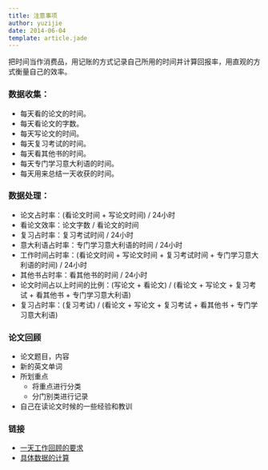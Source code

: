 ```yaml
---
title: 注意事项
author: yuzijie
date: 2014-06-04
template: article.jade
---
```


把时间当作消费品，用记账的方式记录自己所用的时间并计算回报率，用直观的方式衡量自己的效率。

### 数据收集：

* 每天看的论文的时间。
* 每天看论文的字数。
* 每天写论文的时间。
* 每天复习考试的时间。
* 每天看其他书的时间。
* 每天专门学习意大利语的时间。
* 每天用来总结一天收获的时间。

### 数据处理：

* 论文占时率：(看论文时间 + 写论文时间) / 24小时
* 看论文效率：论文字数 / 看论文的时间
* 复习占时率：复习考试时间 / 24小时
* 意大利语占时率：专门学习意大利语的时间 / 24小时
* 工作时间占时率：(看论文时间 + 写论文时间 + 复习考试时间 + 专门学习意大利语的时间) / 24小时
* 其他书占时率：看其他书的时间 / 24小时
* 论文时间占以上时间的比例：(写论文 + 看论文) / (看论文 + 写论文 + 复习考试 + 看其他书 + 专门学习意大利语)
* 复习占时率：(复习考试) / (看论文 + 写论文 + 复习考试 + 看其他书 + 专门学习意大利语)

### 论文回顾

* 论文题目，内容
* 新的英文单词
* 所划重点
	* 将重点进行分类
	* 分门别类进行记录
* 自己在读论文时候的一些经验和教训

### 链接
* [一天工作回顾的要求](https://docs.google.com/document/d/1hUQ0UoNG7K5Fm_tZcoZ3z0iwKy_J34wVBX5lc8RZeQU/edit?usp=sharing)
* [具体数据的计算](https://docs.google.com/spreadsheets/d/1uak-WbeRA8OwB9W4avkSFKZ67bNWDJ1iZmjiUpJ2BuU/edit?usp=sharing)

